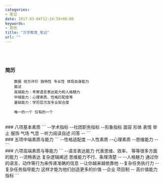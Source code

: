 ```yaml
---
categories:
- 笔记
date: 2017-03-04T12:24:59+08:00
keywords:
- 其他
title: "万学教育_笔记"
url: ""
---
```


<br/>
<br/>

### 简历
```
	数据 他方评价 独特性 专业性 体现自身能力
	面试
	高端能力：考察语言表达能力和人格魅力
	中端能力：心理素质、性格匹配度等
	基础能力：学历层次及专业契合度

	唯一的一个 仅有的一个 
```
<br/> 
### 八项基本素质	
```	
	--学术指标
	--社团职务指标
	--形象指标 面容 形体 表情 举止 服饰 气场 气息
	--听力阅读自述 问答
	--
```
<br/> 
### 五项中端素质与能力
```
	--性格适配度
	--人性素质
	--心理素质
	--思维能力 
	--
```
	<br/> 
### 六项高端素质与等能力
```
	--语言表达能力 代表思维、效率、 等等很多方面的能力
			--流畅表达 复杂逻辑阐述   思维能力不行、条理清楚
			--
	--人格魅力 通过你的语言、动作等行为来传递准确的信息 
			--让你越来越依靠他
			--复杂任务执行力
			--复杂任务指导能力 这样才能为他们创造更多的价值
	--企业 项目制
	--	高价值能力指标  
```
<br/> 

<br/>
<br/>
<br/>
<br/>
<br/>